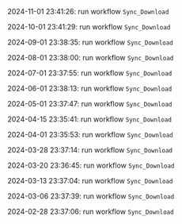 2024-11-01 23:41:26: run workflow `Sync_Download` 

2024-10-01 23:41:29: run workflow `Sync_Download` 

2024-09-01 23:38:35: run workflow `Sync_Download` 

2024-08-01 23:38:00: run workflow `Sync_Download` 

2024-07-01 23:37:55: run workflow `Sync_Download` 

2024-06-01 23:38:13: run workflow `Sync_Download` 

2024-05-01 23:37:47: run workflow `Sync_Download` 

2024-04-15 23:35:41: run workflow `Sync_Download` 

2024-04-01 23:35:53: run workflow `Sync_Download` 

2024-03-28 23:37:14: run workflow `Sync_Download` 

2024-03-20 23:36:45: run workflow `Sync_Download` 

2024-03-13 23:37:04: run workflow `Sync_Download` 

2024-03-06 23:37:39: run workflow `Sync_Download` 

2024-02-28 23:37:06: run workflow `Sync_Download` 


